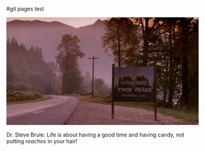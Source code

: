 #git pages test

![twin-peaks.png](twin-peaks.png)

Dr. Steve Brule: Life is about having a good time and having candy, not putting *roaches* in your hair! 
